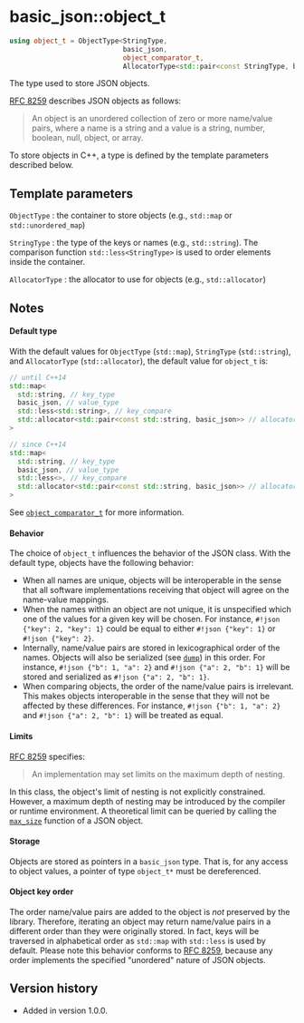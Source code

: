 # basic_json::object_t

```cpp
using object_t = ObjectType<StringType,
                            basic_json,
                            object_comparator_t,
                            AllocatorType<std::pair<const StringType, basic_json>>>;
```

The type used to store JSON objects.

[RFC 8259](https://tools.ietf.org/html/rfc8259) describes JSON objects as follows:
> An object is an unordered collection of zero or more name/value pairs, where a name is a string and a value is a
> string, number, boolean, null, object, or array.

To store objects in C++, a type is defined by the template parameters described below.

## Template parameters

`ObjectType`
:   the container to store objects (e.g., `std::map` or `std::unordered_map`)

`StringType`
:   the type of the keys or names (e.g., `std::string`). The comparison function `std::less<StringType>` is used to
    order elements inside the container.

`AllocatorType`
:   the allocator to use for objects (e.g., `std::allocator`)

## Notes

#### Default type

With the default values for `ObjectType` (`std::map`), `StringType` (`std::string`), and `AllocatorType`
(`std::allocator`), the default value for `object_t` is:

```cpp
// until C++14
std::map<
  std::string, // key_type
  basic_json, // value_type
  std::less<std::string>, // key_compare
  std::allocator<std::pair<const std::string, basic_json>> // allocator_type
>

// since C++14
std::map<
  std::string, // key_type
  basic_json, // value_type
  std::less<>, // key_compare
  std::allocator<std::pair<const std::string, basic_json>> // allocator_type
>
```

See [`object_comparator_t`](object_comparator_t.md) for more information.

#### Behavior

The choice of `object_t` influences the behavior of the JSON class. With the default type, objects have the following
behavior:

- When all names are unique, objects will be interoperable in the sense that all software implementations receiving that
  object will agree on the name-value mappings.
- When the names within an object are not unique, it is unspecified which one of the values for a given key will be
  chosen. For instance, `#!json {"key": 2, "key": 1}` could be equal to either `#!json {"key": 1}` or
  `#!json {"key": 2}`.
- Internally, name/value pairs are stored in lexicographical order of the names. Objects will also be serialized (see
  [`dump`](dump.md)) in this order. For instance, `#!json {"b": 1, "a": 2}` and `#!json {"a": 2, "b": 1}` will be stored
  and serialized as `#!json {"a": 2, "b": 1}`.
- When comparing objects, the order of the name/value pairs is irrelevant. This makes objects interoperable in the sense
  that they will not be affected by these differences. For instance, `#!json {"b": 1, "a": 2}` and
  `#!json {"a": 2, "b": 1}` will be treated as equal.

#### Limits

[RFC 8259](https://tools.ietf.org/html/rfc8259) specifies:
> An implementation may set limits on the maximum depth of nesting.

In this class, the object's limit of nesting is not explicitly constrained. However, a maximum depth of nesting may be
introduced by the compiler or runtime environment. A theoretical limit can be queried by calling the
[`max_size`](max_size.md) function of a JSON object.

#### Storage

Objects are stored as pointers in a `basic_json` type. That is, for any access to object values, a pointer of type
`object_t*` must be dereferenced.

#### Object key order

The order name/value pairs are added to the object is *not* preserved by the library. Therefore, iterating an object may
return name/value pairs in a different order than they were originally stored. In fact, keys will be traversed in
alphabetical order as `std::map` with `std::less` is used by default. Please note this behavior conforms to
[RFC 8259](https://tools.ietf.org/html/rfc8259), because any order implements the specified "unordered" nature of JSON objects.

## Version history

- Added in version 1.0.0.

